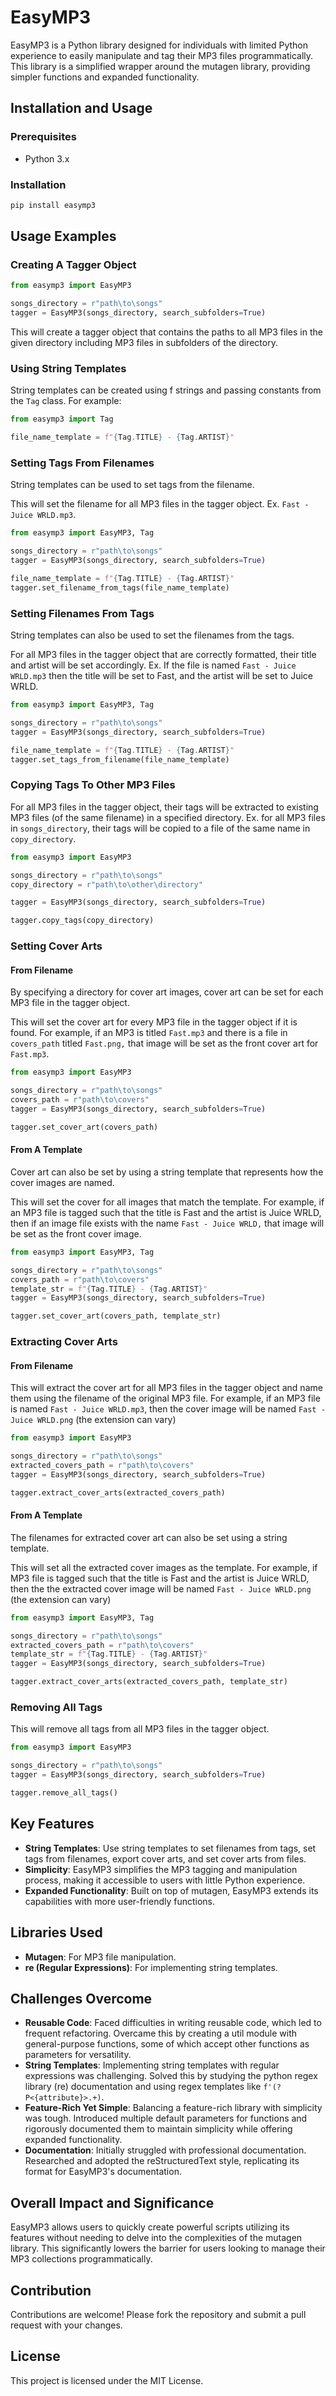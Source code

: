 # EasyMP3

EasyMP3 is a Python library designed for individuals with limited Python experience to easily manipulate and tag their MP3 files programmatically. This library is a simplified wrapper around the mutagen library, providing simpler functions and expanded functionality.

## Installation and Usage
### Prerequisites
- Python 3.x

### Installation
```bash
pip install easymp3
```

## Usage Examples

### Creating A Tagger Object

```python
from easymp3 import EasyMP3

songs_directory = r"path\to\songs"
tagger = EasyMP3(songs_directory, search_subfolders=True)
```
This will create a tagger object that contains the paths to all MP3 files in the given directory
including MP3 files in subfolders of the directory.

### Using String Templates

String templates can be created using f strings and passing constants from the `Tag` class.
For example:
```python
from easymp3 import Tag

file_name_template = f"{Tag.TITLE} - {Tag.ARTIST}"
```
### Setting Tags From Filenames
String templates can be used to set tags from the filename.

This will set the filename for all MP3 files in the tagger object.
Ex. `Fast - Juice WRLD.mp3`.

```python
from easymp3 import EasyMP3, Tag

songs_directory = r"path\to\songs"
tagger = EasyMP3(songs_directory, search_subfolders=True)

file_name_template = f"{Tag.TITLE} - {Tag.ARTIST}"
tagger.set_filename_from_tags(file_name_template)
```

### Setting Filenames From Tags
String templates can also be used to set the filenames from the tags.

For all MP3 files in the tagger object that are correctly formatted, their title
and artist will be set accordingly. Ex. If the file is named `Fast - Juice WRLD.mp3`
then the title will be set to Fast, and the artist will be set to Juice WRLD.
```python
from easymp3 import EasyMP3, Tag

songs_directory = r"path\to\songs"
tagger = EasyMP3(songs_directory, search_subfolders=True)

file_name_template = f"{Tag.TITLE} - {Tag.ARTIST}"
tagger.set_tags_from_filename(file_name_template)
```

### Copying Tags To Other MP3 Files
For all MP3 files in the tagger object, their tags will be extracted to existing MP3
files (of the same filename) in a specified directory. Ex. for all MP3 files in `songs_directory`,
their tags will be copied to a file of the same name in `copy_directory`.

```python
from easymp3 import EasyMP3

songs_directory = r"path\to\songs"
copy_directory = r"path\to\other\directory"

tagger = EasyMP3(songs_directory, search_subfolders=True)

tagger.copy_tags(copy_directory)
```

### Setting Cover Arts

#### From Filename

By specifying a directory for cover art images, cover art can be set for each MP3 file
in the tagger object.

This will set the cover art for every MP3 file in the tagger object if
it is found. For example, if an MP3 is titled `Fast.mp3` and there is a file
in `covers_path` titled `Fast.png,` that image will be set as the front
cover art for `Fast.mp3`.
```python
from easymp3 import EasyMP3

songs_directory = r"path\to\songs"
covers_path = r"path\to\covers"
tagger = EasyMP3(songs_directory, search_subfolders=True)

tagger.set_cover_art(covers_path)
```
#### From A Template

Cover art can also be set by using a string template that represents
how the cover images are named.

This will set the cover for all images that match the template.
For example, if an MP3 file is tagged such that the title is Fast
and the artist is Juice WRLD, then if an image file exists with
the name `Fast - Juice WRLD,` that image will be set as the 
front cover image.
```python
from easymp3 import EasyMP3, Tag

songs_directory = r"path\to\songs"
covers_path = r"path\to\covers"
template_str = f"{Tag.TITLE} - {Tag.ARTIST}"
tagger = EasyMP3(songs_directory, search_subfolders=True)

tagger.set_cover_art(covers_path, template_str)
```
### Extracting Cover Arts

#### From Filename
This will extract the cover art for all MP3 files in the tagger object
and name them using the filename of the original MP3 file. For example, if an
MP3 file is named `Fast - Juice WRLD.mp3`, then the cover image will be named
`Fast - Juice WRLD.png` (the extension can vary)

```python
from easymp3 import EasyMP3

songs_directory = r"path\to\songs"
extracted_covers_path = r"path\to\covers"
tagger = EasyMP3(songs_directory, search_subfolders=True)

tagger.extract_cover_arts(extracted_covers_path)
```

#### From A Template
The filenames for extracted cover art can also be set using a string template.

This will set all the extracted cover images as the template. For example, if MP3
file is tagged such that the title is Fast and the artist is Juice WRLD, then the
the extracted cover image will be named `Fast - Juice WRLD.png` (the extension can vary)

```python
from easymp3 import EasyMP3, Tag

songs_directory = r"path\to\songs"
extracted_covers_path = r"path\to\covers"
template_str = f"{Tag.TITLE} - {Tag.ARTIST}"
tagger = EasyMP3(songs_directory, search_subfolders=True)

tagger.extract_cover_arts(extracted_covers_path, template_str)
```

### Removing All Tags

This will remove all tags from all MP3 files in the tagger object.

```python
from easymp3 import EasyMP3

songs_directory = r"path\to\songs"
tagger = EasyMP3(songs_directory, search_subfolders=True)

tagger.remove_all_tags()
```

## Key Features
- **String Templates**: Use string templates to set filenames from tags, set tags from filenames, export cover arts, and set cover arts from files.
- **Simplicity**: EasyMP3 simplifies the MP3 tagging and manipulation process, making it accessible to users with little Python experience.
- **Expanded Functionality**: Built on top of mutagen, EasyMP3 extends its capabilities with more user-friendly functions.

## Libraries Used
- **Mutagen**: For MP3 file manipulation.
- **re (Regular Expressions)**: For implementing string templates.

## Challenges Overcome
- **Reusable Code**: Faced difficulties in writing reusable code, which led to frequent refactoring. Overcame this by creating a util module with general-purpose functions, some of which accept other functions as parameters for versatility.
- **String Templates**: Implementing string templates with regular expressions was challenging. Solved this by studying the python regex library (re) documentation and using regex templates like `f'(?P<{attribute}>.+)`.
- **Feature-Rich Yet Simple**: Balancing a feature-rich library with simplicity was tough. Introduced multiple default parameters for functions and rigorously documented them to maintain simplicity while offering expanded functionality.
- **Documentation**: Initially struggled with professional documentation. Researched and adopted the reStructuredText style, replicating its format for EasyMP3's documentation.

## Overall Impact and Significance
EasyMP3 allows users to quickly create powerful scripts utilizing its features without needing to delve into the complexities of the mutagen library. This significantly lowers the barrier for users looking to manage their MP3 collections programmatically.


## Contribution
Contributions are welcome! Please fork the repository and submit a pull request with your changes.

## License
This project is licensed under the MIT License.
